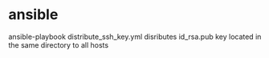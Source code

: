 # ansible

ansible-playbook distribute_ssh_key.yml 
disributes id_rsa.pub key located in the same directory to all hosts
